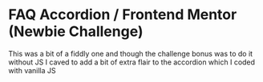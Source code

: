 # FAQ Accordion / Frontend Mentor (Newbie Challenge) 

This was a bit of a fiddly one and though the challenge bonus was to do it without JS I caved to add a bit of extra flair to the accordion which I coded with vanilla JS

